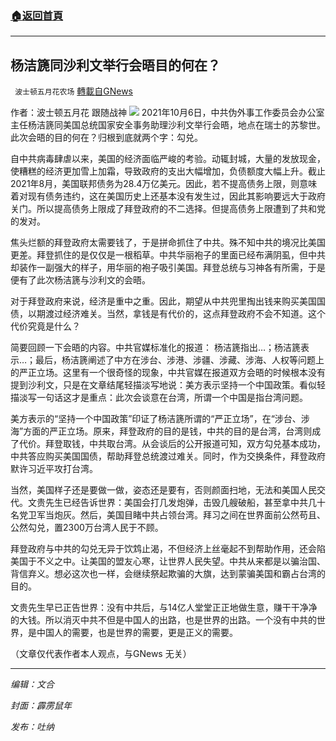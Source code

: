 ###  [:house:返回首頁](https://github.com/ourhimalayas/txt)
---


## 杨洁篪同沙利文举行会晤目的何在？
` 波士顿五月花农场` [轉載自GNews](https://gnews.org/zh-hans/1587375/)

作者：波士顿五月花 跟随战神
![](https://assets.gnews.org/wp-content/uploads/2021/10/20211011-2.jpg)
2021年10月6日，中共伪外事工作委员会办公室主任杨洁篪同美国总统国家安全事务助理沙利文举行会晤，地点在瑞士的苏黎世。此次会晤的目的何在？归根到底就两个字：勾兑。

自中共病毒肆虐以来，美国的经济面临严峻的考验。动辄封城，大量的发放现金，使糟糕的经济更加雪上加霜，导致政府的支出大幅增加，负债额度大幅上升。截止2021年8月，美国联邦债务为28.4万亿美元。因此，若不提高债务上限，则意味着对现有债务违约，这在美国历史上还基本没有发生过，因此其影响要远大于政府关门。所以提高债务上限成了拜登政府的不二选择。但提高债务上限遭到了共和党的发对。

焦头烂额的拜登政府太需要钱了，于是拼命抓住了中共。殊不知中共的境况比美国更差。拜登抓住的是仅仅是一根稻草。中共华丽袍子的里面已经布满阴虱，但中共却装作一副强大的样子，用华丽的袍子吸引美国。拜登总统与习神各有所需，于是便有了此次杨洁篪与沙利文的会晤。

对于拜登政府来说，经济是重中之重。因此，期望从中共兜里掏出钱来购买美国国债，以期渡过经济难关。当然，拿钱是有代价的，这点拜登政府不会不知道。这个代价究竟是什么？

简要回顾一下会晤的内容。中共官媒标准化的报道： 杨洁篪指出…；杨洁篪表示…；最后，杨洁篪阐述了中方在涉台、涉港、涉疆、涉藏、涉海、人权等问题上的严正立场。这里有一个很奇怪的现象，中共官媒在报道双方会晤的时候根本没有提到沙利文，只是在文章结尾轻描淡写地说：美方表示坚持一个中国政策。看似轻描淡写一句话这才是重点：此次会谈意在台湾，所谓一个中国是指台湾问题。

美方表示的“坚持一个中国政策”印证了杨洁篪所谓的“严正立场”，在“涉台、涉海”方面的严正立场。原来，拜登政府的目的是钱，中共的目的是台湾，台湾则成了代价。拜登取钱，中共取台湾。从会谈后的公开报道可知，双方勾兑基本成功，中共答应购买美国国债，帮助拜登总统渡过难关。同时，作为交换条件，拜登政府默许习近平攻打台湾。

当然，美国样子还是要做一做，姿态还是要有，否则颜面扫地，无法和美国人民交代。文贵先生已经告诉世界：美国会打几发炮弹，击毁几艘破船，甚至拿中共几十名党卫军当炮灰。然后，美国目睹中共占领台湾。拜习之间在世界面前公然苟且、公然勾兑，置2300万台湾人民于不顾。

拜登政府与中共的勾兑无异于饮鸩止渴，不但经济上丝毫起不到帮助作用，还会陷美国于不义之中。让美国的盟友心寒，让世界人民失望。中共从来都是以骗治国、背信弃义。想必这次也一样，会继续祭起欺骗的大旗，达到蒙骗美国和霸占台湾的目的。

文贵先生早已正告世界：没有中共后，与14亿人堂堂正正地做生意，赚干干净净的大钱。所以消灭中共不但是中国人的出路，也是世界的出路。一个没有中共的世界，是中国人的需要，也是世界的需要，更是正义的需要。

（文章仅代表作者本人观点，与GNews 无关）

* * *

*编辑：文合*

*封面：霹雳鼠年*

*发布：吐纳*
